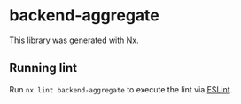 # backend-aggregate

This library was generated with [Nx](https://nx.dev).

## Running lint

Run `nx lint backend-aggregate` to execute the lint via [ESLint](https://eslint.org/).
